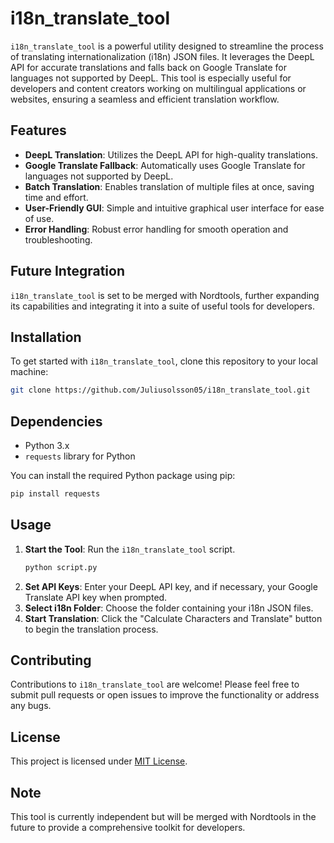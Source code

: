 # i18n_translate_tool

`i18n_translate_tool` is a powerful utility designed to streamline the process of translating internationalization (i18n) JSON files. It leverages the DeepL API for accurate translations and falls back on Google Translate for languages not supported by DeepL. This tool is especially useful for developers and content creators working on multilingual applications or websites, ensuring a seamless and efficient translation workflow.

## Features

- **DeepL Translation**: Utilizes the DeepL API for high-quality translations.
- **Google Translate Fallback**: Automatically uses Google Translate for languages not supported by DeepL.
- **Batch Translation**: Enables translation of multiple files at once, saving time and effort.
- **User-Friendly GUI**: Simple and intuitive graphical user interface for ease of use.
- **Error Handling**: Robust error handling for smooth operation and troubleshooting.

## Future Integration

`i18n_translate_tool` is set to be merged with Nordtools, further expanding its capabilities and integrating it into a suite of useful tools for developers.

## Installation

To get started with `i18n_translate_tool`, clone this repository to your local machine:

```bash
git clone https://github.com/Juliusolsson05/i18n_translate_tool.git
```

## Dependencies

- Python 3.x
- `requests` library for Python

You can install the required Python package using pip:

```bash
pip install requests
```

## Usage

1. **Start the Tool**: Run the `i18n_translate_tool` script.
   ```bash
   python script.py
   ```
2. **Set API Keys**: Enter your DeepL API key, and if necessary, your Google Translate API key when prompted.
3. **Select i18n Folder**: Choose the folder containing your i18n JSON files.
4. **Start Translation**: Click the "Calculate Characters and Translate" button to begin the translation process.

## Contributing

Contributions to `i18n_translate_tool` are welcome! Please feel free to submit pull requests or open issues to improve the functionality or address any bugs.

## License

This project is licensed under [MIT License](LICENSE).

## Note

This tool is currently independent but will be merged with Nordtools in the future to provide a comprehensive toolkit for developers.
